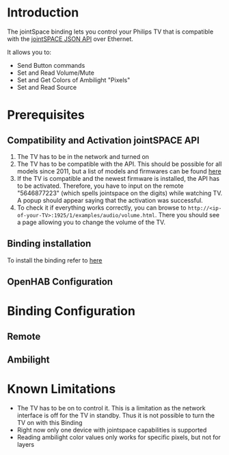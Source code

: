 # Introduction

The jointSpace binding lets you control your Philips TV that is compatible with the [jointSPACE JSON API](http://jointspace.sourceforge.net/projectdata/documentation/jasonApi/index.html) over Ethernet. 

It allows you to: 
* Send Button commands
* Set and Read Volume/Mute
* Set and Get Colors of Ambilight "Pixels"
* Set and Read Source

# Prerequisites
## Compatibility and Activation jointSPACE API
1. The TV has to be in the network and turned on
2. The TV has to be compatible with the API. This should be possible for all models since 2011, but a list of models and firmwares can be found [here](http://jointspace.sourceforge.net/download.html) 
3. If the TV is compatible and the newest firmware is installed, the API has to be activated. Therefore, you have to input on the remote "5646877223" (which spells jointspace on the digits) while watching TV. A popup should appear saying that the activation was successful. 
4. To check it if everything works correctly, you can browse to `http://<ip-of-your-TV>:1925/1/examples/audio/volume.html`. There you should see a page allowing you to change the volume of the TV.


## Binding installation
To install the binding refer to [here](https://github.com/openhab/openhab/wiki/Bindings)
## OpenHAB Configuration



# Binding Configuration
## Remote

## Ambilight

# Known Limitations
* The TV has to be on to control it. This is a limitation as the network interface is off for the TV in standby. Thus it is not possible to turn the TV on with this Binding
* Right now only one device with jointspace capabilities is supported
* Reading ambilight color values only works for specific pixels, but not for layers

